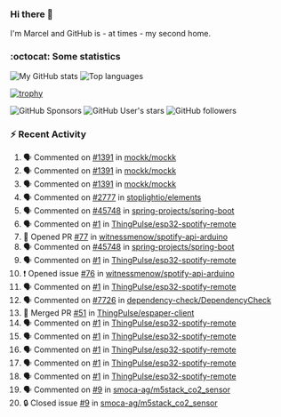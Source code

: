 ### Hi there 👋

I'm Marcel and GitHub is - at times - my second home.

<!--
**marcelstoer/marcelstoer** is a ✨ _special_ ✨ repository because its `README.md` (this file) appears on your GitHub profile.

Here are some ideas to get you started:

- 🔭 I’m currently working on ...
- 🌱 I’m currently learning ...
- 👯 I’m looking to collaborate on ...
- 🤔 I’m looking for help with ...
- 💬 Ask me about ...
- 📫 How to reach me: ...
- 😄 Pronouns: ...
- ⚡ Fun fact: ...
-->

### :octocat: Some statistics

<!-- https://github.com/anuraghazra/github-readme-stats -->

![My GitHub stats](https://github-readme-stats.vercel.app/api?username=marcelstoer&count_private=true&show_icons=true&hide_title=true)
![Top languages](https://github-readme-stats.vercel.app/api/top-langs/?username=marcelstoer&layout=compact&count_private=true&show_icons=true&hide_title=true&langs_count=10)

[![trophy](https://github-profile-trophy.vercel.app/?username=marcelstoer)](https://github.com/marcelstoer)

![GitHub Sponsors](https://img.shields.io/github/sponsors/marcelstoer?style=social)
![GitHub User's stars](https://img.shields.io/github/stars/marcelstoer?style=social)
![GitHub followers](https://img.shields.io/github/followers/marcelstoer?style=social)

### :zap: Recent Activity

<!--START_SECTION:activity-->
1. 🗣 Commented on [#1391](https://github.com/mockk/mockk/issues/1391#issuecomment-3000218338) in [mockk/mockk](https://github.com/mockk/mockk)
2. 🗣 Commented on [#1391](https://github.com/mockk/mockk/issues/1391#issuecomment-2999997474) in [mockk/mockk](https://github.com/mockk/mockk)
3. 🗣 Commented on [#1391](https://github.com/mockk/mockk/issues/1391#issuecomment-2999199062) in [mockk/mockk](https://github.com/mockk/mockk)
4. 🗣 Commented on [#2777](https://github.com/stoplightio/elements/pull/2777#issuecomment-2998843874) in [stoplightio/elements](https://github.com/stoplightio/elements)
5. 🗣 Commented on [#45748](https://github.com/spring-projects/spring-boot/issues/45748#issuecomment-2972238586) in [spring-projects/spring-boot](https://github.com/spring-projects/spring-boot)
6. 🗣 Commented on [#1](https://github.com/ThingPulse/esp32-spotify-remote/pull/1#issuecomment-2971642996) in [ThingPulse/esp32-spotify-remote](https://github.com/ThingPulse/esp32-spotify-remote)
7. 💪 Opened PR [#77](https://github.com/witnessmenow/spotify-api-arduino/pull/77) in [witnessmenow/spotify-api-arduino](https://github.com/witnessmenow/spotify-api-arduino)
8. 🗣 Commented on [#45748](https://github.com/spring-projects/spring-boot/issues/45748#issuecomment-2965498385) in [spring-projects/spring-boot](https://github.com/spring-projects/spring-boot)
9. 🗣 Commented on [#1](https://github.com/ThingPulse/esp32-spotify-remote/pull/1#issuecomment-2965324978) in [ThingPulse/esp32-spotify-remote](https://github.com/ThingPulse/esp32-spotify-remote)
10. ❗ Opened issue [#76](https://github.com/witnessmenow/spotify-api-arduino/issues/76) in [witnessmenow/spotify-api-arduino](https://github.com/witnessmenow/spotify-api-arduino)
11. 🗣 Commented on [#1](https://github.com/ThingPulse/esp32-spotify-remote/pull/1#issuecomment-2964048754) in [ThingPulse/esp32-spotify-remote](https://github.com/ThingPulse/esp32-spotify-remote)
12. 🗣 Commented on [#7726](https://github.com/dependency-check/DependencyCheck/pull/7726#issuecomment-2958912644) in [dependency-check/DependencyCheck](https://github.com/dependency-check/DependencyCheck)
13. 🎉 Merged PR [#51](https://github.com/ThingPulse/espaper-client/pull/51) in [ThingPulse/espaper-client](https://github.com/ThingPulse/espaper-client)
14. 🗣 Commented on [#1](https://github.com/ThingPulse/esp32-spotify-remote/pull/1#issuecomment-2956674918) in [ThingPulse/esp32-spotify-remote](https://github.com/ThingPulse/esp32-spotify-remote)
15. 🗣 Commented on [#1](https://github.com/ThingPulse/esp32-spotify-remote/pull/1#issuecomment-2955467135) in [ThingPulse/esp32-spotify-remote](https://github.com/ThingPulse/esp32-spotify-remote)
16. 🗣 Commented on [#1](https://github.com/ThingPulse/esp32-spotify-remote/pull/1#issuecomment-2934471127) in [ThingPulse/esp32-spotify-remote](https://github.com/ThingPulse/esp32-spotify-remote)
17. 🗣 Commented on [#1](https://github.com/ThingPulse/esp32-spotify-remote/pull/1#issuecomment-2928900041) in [ThingPulse/esp32-spotify-remote](https://github.com/ThingPulse/esp32-spotify-remote)
18. 🗣 Commented on [#1](https://github.com/ThingPulse/esp32-spotify-remote/pull/1#issuecomment-2927348750) in [ThingPulse/esp32-spotify-remote](https://github.com/ThingPulse/esp32-spotify-remote)
19. 🗣 Commented on [#9](https://github.com/smoca-ag/m5stack_co2_sensor/issues/9#issuecomment-2915168671) in [smoca-ag/m5stack_co2_sensor](https://github.com/smoca-ag/m5stack_co2_sensor)
20. 🔒 Closed issue [#9](https://github.com/smoca-ag/m5stack_co2_sensor/issues/9) in [smoca-ag/m5stack_co2_sensor](https://github.com/smoca-ag/m5stack_co2_sensor)
<!--END_SECTION:activity-->

